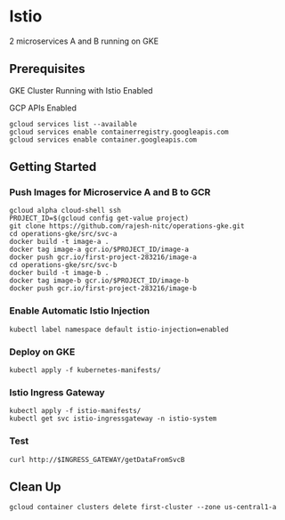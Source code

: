 # Istio
2 microservices A and B running on GKE
## Prerequisites
GKE Cluster Running with Istio Enabled

GCP APIs Enabled
```
gcloud services list --available
gcloud services enable containerregistry.googleapis.com
gcloud services enable container.googleapis.com
```

## Getting Started
### Push Images for Microservice A and B to GCR
```
gcloud alpha cloud-shell ssh
PROJECT_ID=$(gcloud config get-value project)
git clone https://github.com/rajesh-nitc/operations-gke.git
cd operations-gke/src/svc-a
docker build -t image-a .
docker tag image-a gcr.io/$PROJECT_ID/image-a
docker push gcr.io/first-project-283216/image-a
cd operations-gke/src/svc-b
docker build -t image-b .
docker tag image-b gcr.io/$PROJECT_ID/image-b
docker push gcr.io/first-project-283216/image-b
```
### Enable Automatic Istio Injection
```
kubectl label namespace default istio-injection=enabled
```
### Deploy on GKE
```
kubectl apply -f kubernetes-manifests/
```
### Istio Ingress Gateway
```
kubectl apply -f istio-manifests/
kubectl get svc istio-ingressgateway -n istio-system
```
### Test
```
curl http://$INGRESS_GATEWAY/getDataFromSvcB
```
## Clean Up
```
gcloud container clusters delete first-cluster --zone us-central1-a
```
